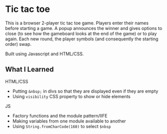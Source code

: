 # Tic tac toe

This is a browser 2-player tic tac toe game. Players enter their names before starting a game. A popup announces the winner and gives options to close (to see how the gameboard looks at the end of the game) or to play again. Each new round, the player symbols (and consequently the starting order) swap.

Built using Javascript and HTML/CSS.

## What I Learned

HTML/CSS
* Putting `&nbsp;` in divs so that they are displayed even if they are empty
* Using `visibility` CSS property to show or hide elements

JS
* Factory functions and the module pattern/IIFE
* Making variables from one module available to another 
* Using `String.fromCharCode(160)` to select `$nbsp`